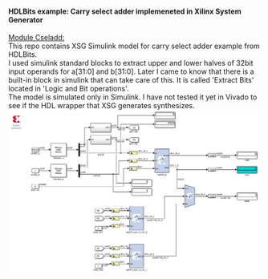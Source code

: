 #### HDLBits example: Carry select adder implemeneted in Xilinx System Generator
[Module Cseladd: ](https://hdlbits.01xz.net/wiki/Module_cseladd)  
This repo contains XSG Simulink model for carry select adder example from HDLBits.  
I used simulink standard blocks to extract upper and lower halves of 32bit input operands for a[31:0] and b[31:0]. Later I came to know that there is a built-in block in simulink that can take care of this. It is called 'Extract Bits' located in 'Logic and Bit operations'.  
The model is simulated only in Simulink. I have not tested it yet in Vivado to see if the HDL wrapper that XSG generates synthesizes.  
![](assets/cseladd_xsg.png)